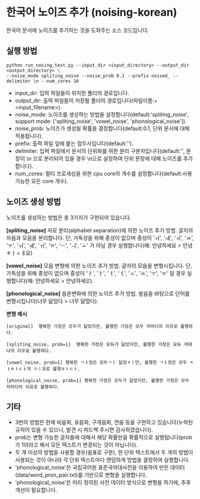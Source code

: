 # 한국어 노이즈 추가 (noising-korean)
한국어 문서에 노이즈를 추가하는 것을 도와주는 소스 코드입니다.


## 실행 방법
```
python run_nosing_text.py --input_dir <input_directory> --output_dir <output_directory> \
--noise_mode spliting_noise --noise_prob 0.1 --prefix noised_ --delimiter \n --num_cores 16
```
- input_dir: 입력 파일들이 위치한 폴더의 경로입니다.
- output_dir: 출력 파일들이 저장될 폴더의 경로입니다(파일이름:<prefix>+<input_filename>).
- noise_mode: 노이즈를 생성하는 방법을 설정합니다(default:'spliting_noise', support mode: ['spliting_noise', 'vowel_noise', 'phonological_noise']). 
- noise_prob: 노이즈가 생성될 확률을 결정합니다(default:0.1, 단위 문서에 대해 적용됩니다).
- prefix: 출력 파일 앞에 붙는 접두사입니다(default:'').
- delimiter: 입력 파일에서 문서의 단위화를 위한 분리 구분자입니다(default:'', 문장이 \n 으로 분리되어 있을 경우 \n으로 설정하여 단위 문장에 대해 노이즈를 추가합니다).
- num_cores: 멀티 프로세싱을 위한 cpu core의 개수를 설정합니다(default:사용가능한 모든 core 개수).
  


## 노이즈 생성 방법
노이즈를 생성하는 방법은 총 3가지가 구현되어 있습니다.

**[spliting_noise]** 자모 분리(alphabet separation)에 의한 노이즈 추가 방법. 글자의 자음과 모음을 분리합니다. 단, 가독성을 위해 종성이 없으며 중성이  'ㅘ', 'ㅙ', 'ㅚ', 'ㅛ', 'ㅜ', 'ㅝ', 'ㅞ', 'ㅟ', 'ㅠ', 'ㅡ', 'ㅢ', 'ㅗ' 가 아닐 경우 실행합니다(예: 안녕하세요 > 안녕ㅎㅏㅅㅔ요)

**[vowel_noise]** 모음 변형에 의한 노이즈 추가 방법. 글자의 모음을 변형시킵니다. 단, 가독성을 위해 종성이 없으며 중성이 'ㅏ', 'ㅑ', 'ㅓ', 'ㅕ', 'ㅗ', 'ㅛ', 'ㅜ', 'ㅠ' 일 경우 실행합니다(예: 안녕하세요 > 안녕햐세오).

**[phonological_noise]** 음운변화에 의한 노이즈 추가 방법. 발음을 바탕으로 단어를 변형시킵니다(너무 닮았다 > 너무 달맜다).


**변형 예시**
```
[original]  행복한 가정은 모두가 닮았지만, 불행한 가정은 모두 저마다의 이유로 불행하다.

[spliting_noise, prob=1]  행복한 갸정은 묘듀갸 닮았지만, 불행한 갸정은 묘듀 져먀댜의 이우료 불행햐댜.

[vowel_noise, prob=1] 행복한 ㄱㅏ정은 모두ㄱㅏ 닮았ㅈㅣ만, 불행한 ㄱㅏ정은 모두 ㅈㅓㅁㅏㄷㅏ의 ㅇㅣ유로 불행ㅎㅏㄷㅏ.

[phonological_noise, prob=1] 행복한 가정은 모두가 달맜지만, 불행한 가정은 모두 저마다의 이유로 불행하다.
```

## 기타
- 3번의 방법은 현재 비음화, 유음화, 구개음화, 연음 등을 구현하고 있습니다(누락된 규칙이 있을 수 있으니, 발견 시 피드백 주시면 감사하겠습니다).
- prob는 변형 가능한 글자들에 대해서 해당 확률만큼 확률적으로 실행됩니다(prob가 1이라고 해서 모든 텍스트가 변경되는 것이 아닙니다).
- 두 개 이상의 방법을 사용할 경우(쉼표로 구분), 한 단위 텍스트에서 두 개의 방법이 사용되는 것이 아니라 각 단위 텍스트마다 랜덤하게 방법을 결정하여 실행합니다.
- 'phonological_noise'은 국립국어원 표준국어대사전을 이용하여 만든 데이터(data/word_pron_pair.txt)를 기반으로 변형을 실행합니다.
- 'phonological_noise'은 미리 정의된 사전 데이터 방식으로 변형을 하기에, 추후 개선이 필요합니다.
